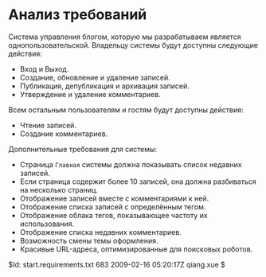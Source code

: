 Анализ требований
=================

Система управления блогом, которую мы разрабатываем является однопользовательской.
Владельцу системы будут доступны следующие действия:

 * Вход и Выход.
 * Создание, обновление и удаление записей.
 * Публикация, депубликация и архивация записей.
 * Утверждение и удаление комментариев.

Всем остальным пользователям и гостям будут доступны действия:

 * Чтение записей.
 * Создание комментариев.

Дополнительные требования для системы:

 * Страница `Главная` системы должна показывать список недавних записей.
 * Если страница содержит более 10 записей, она должна разбиваться на несколько
страниц.
 * Отображение записей вместе с комментариями к ней.
 * Отображение списка записей с определённым тегом.
 * Отображение облака тегов, показывающее частоту их использования.
 * Отображение списка недавних комментариев.
 * Возможность смены темы оформления.
 * Красивые URL-адреса, оптимизированные для поисковых роботов.

<div class="revision">$Id: start.requirements.txt 683 2009-02-16 05:20:17Z qiang.xue $</div>